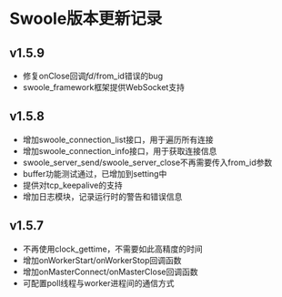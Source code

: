 Swoole版本更新记录
=====

v1.5.9
-----
* 修复onClose回调$fd/$from_id错误的bug
* swoole_framework框架提供WebSocket支持

v1.5.8
------
* 增加swoole_connection_list接口，用于遍历所有连接
* 增加swoole_connection_info接口，用于获取连接信息
* swoole_server_send/swoole_server_close不再需要传入from_id参数
* buffer功能测试通过，已增加到setting中
* 提供对tcp_keepalive的支持
* 增加日志模块，记录运行时的警告和错误信息


v1.5.7
-----
* 不再使用clock_gettime，不需要如此高精度的时间
* 增加onWorkerStart/onWorkerStop回调函数
* 增加onMasterConnect/onMasterClose回调函数
* 可配置poll线程与worker进程间的通信方式



